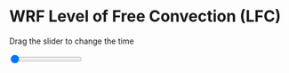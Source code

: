 <h1>WRF Level of Free Convection (LFC)</h1>
<p>Drag the slider to change the time</p>

<div class="slidecontainer">
<input oninput='setImage(this)' class="slider" type="range" min="0" max="16" value="0" step="1" />
<img id='img'/>
</div>

<script>
var img = document.getElementById('img');
var img_array = ['/assets/images/wrf/lc_wrfout_d01_2020-02-20_12:00:00.png',
'/assets/images/wrf/lc_wrfout_d01_2020-02-20_13:00:00.png',
'/assets/images/wrf/lc_wrfout_d01_2020-02-20_14:00:00.png',
'/assets/images/wrf/lc_wrfout_d01_2020-02-20_15:00:00.png',
'/assets/images/wrf/lc_wrfout_d01_2020-02-20_16:00:00.png',
'/assets/images/wrf/lc_wrfout_d01_2020-02-20_17:00:00.png',
'/assets/images/wrf/lc_wrfout_d01_2020-02-20_18:00:00.png',
'/assets/images/wrf/lc_wrfout_d01_2020-02-20_19:00:00.png',
'/assets/images/wrf/lc_wrfout_d01_2020-02-20_20:00:00.png',
'/assets/images/wrf/lc_wrfout_d01_2020-02-20_21:00:00.png',
'/assets/images/wrf/lc_wrfout_d01_2020-02-20_22:00:00.png',
'/assets/images/wrf/lc_wrfout_d01_2020-02-20_23:00:00.png',
'/assets/images/wrf/lc_wrfout_d01_2020-02-21_00:00:00.png',
'/assets/images/wrf/lc_wrfout_d01_2020-02-21_01:00:00.png',
'/assets/images/wrf/lc_wrfout_d01_2020-02-21_02:00:00.png',
'/assets/images/wrf/lc_wrfout_d01_2020-02-21_03:00:00.png',];
function setImage(obj)
{
        var value = obj.value;
        img.src = img_array[value];

}
</script>
